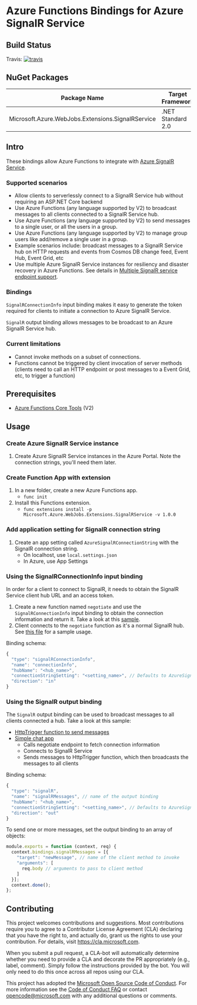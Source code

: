 # Azure Functions Bindings for Azure SignalR Service

## Build Status

Travis: [![travis](https://travis-ci.org/Azure/azure-functions-signalrservice-extension.svg?branch=dev)](https://travis-ci.org/Azure/azure-functions-signalrservice-extension)

## NuGet Packages

Package Name | Target Framework | NuGet
---|---|---
Microsoft.Azure.WebJobs.Extensions.SignalRService | .NET Standard 2.0 | [![NuGet](https://img.shields.io/nuget/v/Microsoft.Azure.WebJobs.Extensions.SignalRService.svg)](https://www.nuget.org/packages/Microsoft.Azure.WebJobs.Extensions.SignalRService)

## Intro

These bindings allow Azure Functions to integrate with [Azure SignalR Service](http://aka.ms/signalr_service).

### Supported scenarios

- Allow clients to serverlessly connect to a SignalR Service hub without requiring an ASP.NET Core backend
- Use Azure Functions (any language supported by V2) to broadcast messages to all clients connected to a SignalR Service hub.
- Use Azure Functions (any language supported by V2) to send messages to a single user, or all the users in a group.
- Use Azure Functions (any language supported by V2) to manage group users like add/remove a single user in a group.
- Example scenarios include: broadcast messages to a SignalR Service hub on HTTP requests and events from Cosmos DB change feed, Event Hub, Event Grid, etc
- Use multiple Azure SignalR Service instances for resiliency and disaster recovery in Azure Functions. See details in [Multiple SignalR service endpoint support](./docs/sharding.md).

### Bindings

`SignalRConnectionInfo` input binding makes it easy to generate the token required for clients to initiate a connection to Azure SignalR Service.

`SignalR` output binding allows messages to be broadcast to an Azure SignalR Service hub.

### Current limitations

- Cannot invoke methods on a subset of connections.
- Functions cannot be triggered by client invocation of server methods (clients need to call an HTTP endpoint or post messages to a Event Grid, etc, to trigger a function)

## Prerequisites

- [Azure Functions Core Tools](https://github.com/Azure/azure-functions-core-tools) (V2)

## Usage

### Create Azure SignalR Service instance

1. Create Azure SignalR Service instances in the Azure Portal. Note the connection strings, you'll need them later.

### Create Function App with extension

1. In a new folder, create a new Azure Functions app.
    - `func init`
1. Install this Functions extension.
    - `func extensions install -p Microsoft.Azure.WebJobs.Extensions.SignalRService -v 1.0.0`

### Add application setting for SignalR connection string

1. Create an app setting called `AzureSignalRConnectionString` with the SignalR connection string.
    - On localhost, use `local.settings.json`
    - In Azure, use App Settings

### Using the SignalRConnectionInfo input binding

In order for a client to connect to SignalR, it needs to obtain the SignalR Service client hub URL and an access token.

1. Create a new function named `negotiate` and use the `SignalRConnectionInfo` input binding to obtain the connection information and return it. Take a look at this [sample](samples/simple-chat/js/functionapp/negotiate/).
1. Client connects to the `negotiate` function as it's a normal SignalR hub. See [this file](samples/simple-chat/content/index.html) for a sample usage.

Binding schema:

```javascript
{
  "type": "signalRConnectionInfo",
  "name": "connectionInfo",
  "hubName": "<hub_name>",
  "connectionStringSetting": "<setting_name>", // Defaults to AzureSignalRConnectionString
  "direction": "in"
}
```

### Using the SignalR output binding

The `SignalR` output binding can be used to broadcast messages to all clients connected a hub. Take a look at this sample:

- [HttpTrigger function to send messages](samples/simple-chat/js/functionapp/messages/)
- [Simple chat app](samples/simple-chat/content/index.html)
    - Calls negotiate endpoint to fetch connection information
    - Connects to SignalR Service
    - Sends messages to HttpTrigger function, which then broadcasts the messages to all clients

Binding schema:

```javascript
{
  "type": "signalR",
  "name": "signalRMessages", // name of the output binding
  "hubName": "<hub_name>",
  "connectionStringSetting": "<setting_name>", // Defaults to AzureSignalRConnectionString
  "direction": "out"
}
```

To send one or more messages, set the output binding to an array of objects:

```javascript
module.exports = function (context, req) {
  context.bindings.signalRMessages = [{
    "target": "newMessage", // name of the client method to invoke
    "arguments": [
      req.body // arguments to pass to client method
    ]
  }];
  context.done();
};
```

## Contributing

This project welcomes contributions and suggestions.  Most contributions require you to agree to a
Contributor License Agreement (CLA) declaring that you have the right to, and actually do, grant us
the rights to use your contribution. For details, visit https://cla.microsoft.com.

When you submit a pull request, a CLA-bot will automatically determine whether you need to provide
a CLA and decorate the PR appropriately (e.g., label, comment). Simply follow the instructions
provided by the bot. You will only need to do this once across all repos using our CLA.

This project has adopted the [Microsoft Open Source Code of Conduct](https://opensource.microsoft.com/codeofconduct/).
For more information see the [Code of Conduct FAQ](https://opensource.microsoft.com/codeofconduct/faq/) or
contact [opencode@microsoft.com](mailto:opencode@microsoft.com) with any additional questions or comments.
